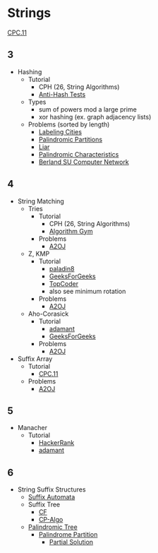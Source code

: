 # Strings

[CPC.11](https://github.com/SuprDewd/T-414-AFLV/tree/master/11_strings)

## 3
  * Hashing
    * Tutorial
      * CPH (26, String Algorithms)
      * [Anti-Hash Tests](http://codeforces.com/blog/entry/60442)
    * Types
      * sum of powers mod a large prime
      * xor hashing (ex. graph adjacency lists)
    * Problems (sorted by length)
      * [Labeling Cities](http://codeforces.com/contest/794/problem/D) [](75)
      * [Palindromic Partitions](https://csacademy.com/contest/ceoi-2017-day-2/task/palindromic-partitions/) [](91)
      * [Liar](http://codeforces.com/problemset/problem/822/E) [](93)
      * [Palindromic Characteristics](http://codeforces.com/problemset/problem/835/D) [](100)
      * [Berland SU Computer Network](http://codeforces.com/contest/847/problem/L) [](142)

## 4
  * String Matching
    * Tries
      * Tutorial
        * CPH (26, String Algorithms)
        * [Algorithm Gym](http://codeforces.com/blog/entry/15729)
      * Problems
        * [A2OJ](https://a2oj.com/category?ID=49)
    * Z, KMP
      * Tutorial
        * [paladin8](http://codeforces.com/blog/entry/3107)
        * [GeeksForGeeks](http://www.geeksforgeeks.org/searching-for-patterns-set-2-kmp-algorithm/)
        * [TopCoder](https://www.topcoder.com/community/data-science/data-science-tutorials/introduction-to-string-searching-algorithms/)
        * also see minimum rotation
      * Problems
        * [A2OJ](https://a2oj.com/category?ID=29)
    * Aho-Corasick
      * Tutorial
        * [adamant](http://codeforces.com/blog/entry/14854)
        * [GeeksForGeeks](http://www.geeksforgeeks.org/aho-corasick-algorithm-pattern-searching/)
      * Problems
        * [A2OJ](https://a2oj.com/category?ID=35)
  * Suffix Array
    * Tutorial
      * [CPC.11](https://github.com/SuprDewd/T-414-AFLV/blob/master/11_strings/aflv_11_strings.pdf)
    * Problems
      * [A2OJ](https://a2oj.com/category?ID=44)

## 5
  * Manacher
    * Tutorial
      * [HackerRank](https://www.hackerrank.com/topics/manachers-algorithm)
      * [adamant](http://codeforces.com/blog/entry/12143)

## 6
  * String Suffix Structures
    * [Suffix Automata](http://codeforces.com/blog/entry/20861)
    * Suffix Tree
      * [CF](http://codeforces.com/blog/entry/16780)
      * [CP-Algo](https://cp-algorithms.com/string/suffix-tree-ukkonen.html)
    * [Palindromic Tree](http://codeforces.com/blog/entry/13959)
      * [Palindrome Partition](https://codeforces.com/contest/932/problem/G)
        * [Partial Solution](https://codeforces.com/blog/entry/19193)
